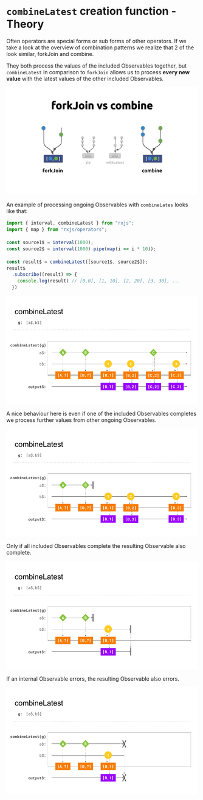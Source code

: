 # `combineLatest` creation function - Theory

Often operators are special forms or sub forms of other operators.
If we take a look at the overview of combination patterns we realize that 2 of the look similar, forkJoin and combine.

They both process the values of the included Observables together, but `combineLatest` in comparison to `forkJoin` allows us to 
process **every new value** with the latest values of the other included Observables.

![Combination pattern combine and forkJoin](./assets/images/Reactive-architecture-and-ux-patterns_angular_combination-operators-forkJoin-vs-combine_michael-hladky.png)

An example of processing ongoing Observables with `combineLates` looks like that:

```Typescript
import { interval, combineLatest } from "rxjs";
import { map } from "rxjs/operators";

const source1$ = interval(1000);
const source2$ = interval(1000).pipe(map(i => i * 10));

const result$ = combineLatest([source1$, source2$]);
result$
  .subscribe((result) => {
    console.log(result) // [0,0], [1, 10], [2, 20], [3, 30], ...
  })        
```
![combineLatest - inner ongoing](assets/images/Reactive-architecture-and-ux-patterns_angular_combination-operators-combineLatest-inner-ongoing_michael-hladky.png)

A nice behaviour here is even if one of the included Observables completes we process further values from other ongoing Observables.

![combineLatest - inner complete](./assets/images/Reactive-architecture-and-ux-patterns_angular_combination-operators-combineLatest-inner-complete2_michael-hladky.png)

Only if all included Observables complete the resulting Observable also complete.

![combineLatest - inner complete all](./assets/images/Reactive-architecture-and-ux-patterns_angular_combination-operators-combineLatest-inner-complete_michael-hladky.png)

If an internal Observable errors, the resulting Observable also errors.

![combineLatest - inner error](./assets/images/Reactive-architecture-and-ux-patterns_angular_combination-operators-combineLatest-inner-error_michael-hladky.png)
